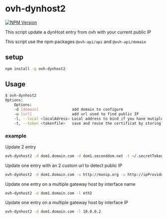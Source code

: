 # ovh-dynhost2

[![NPM Version](https://img.shields.io/npm/v/ovh-dynhost2.svg?style=flat)](https://www.npmjs.org/package/ovh-dynhost2)

This script update a dynHost entry from ovh with your current public IP

This script use the npm packages `@ovh-api/api` and `@ovh-api/domain`

## setup

```bash
npm install -g ovh-dynhost2
```

## Usage

```bash
$ ovh-dynhost2
Options:
    Options:
    -d [domain]               add domain to configure
    -u [url]                  add url used to find public IP
    -l, --local <localAdress> Local address to bind if you have mutiple gateway
    -t, --token <tokenfile>   save and reuse the certificat by storing them in a file

```

### example

Update 2 entry

```bash
ovh-dynhost2 -d dom1.domain.com -d dom1.seconddom.net -t ~/.secretToken.json
```

Update one entry with an 2 custom url to detect public IP

```bash
ovh-dynhost2 -d dom1.domain.com -u http://monip.org -u http://ipProvider1.org/raw -t ~/.secretToken.json
```

Update one entry on a multiple gateway host by interface name

```bash
ovh-dynhost2 -d dom1.domain.com -l eth2
```

Update one entry on a multiple gateway host by interface IP

```bash
ovh-dynhost2 -d dom1.domain.com -l 10.0.0.2
```
